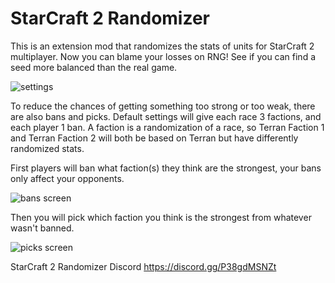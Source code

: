 # StarCraft 2 Randomizer

This is an extension mod that randomizes the stats of units for StarCraft 2 multiplayer. Now you can blame your losses on RNG! See if you can find a seed more balanced than the real game.

![settings](https://i.imgur.com/SgVMnYX.png)

To reduce the chances of getting something too strong or too weak, there are also bans and picks. Default settings will give each race 3 factions, and each player 1 ban. A faction is a randomization of a race, so Terran Faction 1 and Terran Faction 2 will both be based on Terran but have differently randomized stats.

First players will ban what faction(s) they think are the strongest, your bans only affect your opponents.

![bans screen](https://i.imgur.com/zhVJQaU.png)

Then you will pick which faction you think is the strongest from whatever wasn't banned.

![picks screen](https://i.imgur.com/KSpcaZ0.png)

StarCraft 2 Randomizer Discord https://discord.gg/P38gdMSNZt
